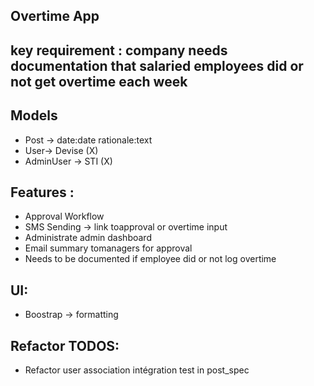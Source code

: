 ## Overtime App

## key requirement : company needs documentation that salaried employees did or not get overtime each week

## Models
- Post -> date:date rationale:text
- User-> Devise (X)
- AdminUser -> STI (X)

## Features :
- Approval Workflow
- SMS Sending -> link toapproval or overtime input
- Administrate admin dashboard
- Email summary tomanagers for approval
- Needs to be documented if employee did or not log overtime

## UI:
- Boostrap -> formatting

## Refactor TODOS:
- Refactor user association intégration test in post_spec
